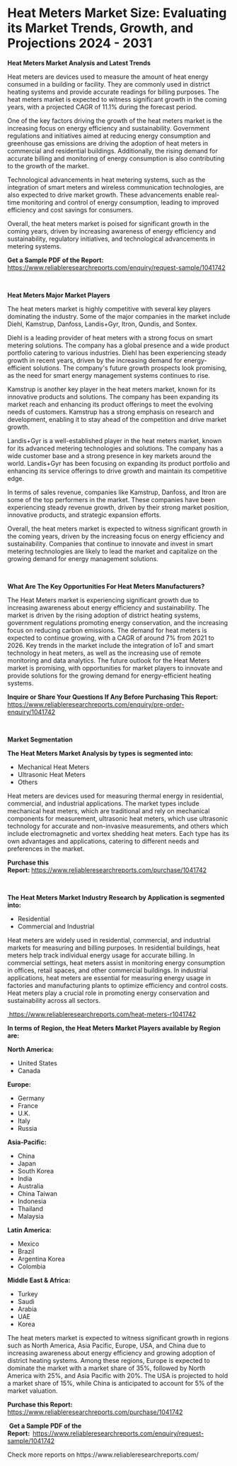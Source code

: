 <p><h1>Heat Meters Market Size: Evaluating its Market Trends, Growth, and Projections 2024 - 2031</h1></p><p><strong>Heat Meters Market Analysis and Latest Trends</strong></p>
<p><p>Heat meters are devices used to measure the amount of heat energy consumed in a building or facility. They are commonly used in district heating systems and provide accurate readings for billing purposes. The heat meters market is expected to witness significant growth in the coming years, with a projected CAGR of 11.1% during the forecast period.</p><p>One of the key factors driving the growth of the heat meters market is the increasing focus on energy efficiency and sustainability. Government regulations and initiatives aimed at reducing energy consumption and greenhouse gas emissions are driving the adoption of heat meters in commercial and residential buildings. Additionally, the rising demand for accurate billing and monitoring of energy consumption is also contributing to the growth of the market.</p><p>Technological advancements in heat metering systems, such as the integration of smart meters and wireless communication technologies, are also expected to drive market growth. These advancements enable real-time monitoring and control of energy consumption, leading to improved efficiency and cost savings for consumers.</p><p>Overall, the heat meters market is poised for significant growth in the coming years, driven by increasing awareness of energy efficiency and sustainability, regulatory initiatives, and technological advancements in metering systems.</p></p>
<p><strong>Get a Sample PDF of the Report:&nbsp;</strong> <a href="https://www.reliableresearchreports.com/enquiry/request-sample/1041742">https://www.reliableresearchreports.com/enquiry/request-sample/1041742</a></p>
<p>&nbsp;</p>
<p><strong>Heat Meters Major Market Players</strong></p>
<p><p>The heat meters market is highly competitive with several key players dominating the industry. Some of the major companies in the market include Diehl, Kamstrup, Danfoss, Landis+Gyr, Itron, Qundis, and Sontex.</p><p>Diehl is a leading provider of heat meters with a strong focus on smart metering solutions. The company has a global presence and a wide product portfolio catering to various industries. Diehl has been experiencing steady growth in recent years, driven by the increasing demand for energy-efficient solutions. The company's future growth prospects look promising, as the need for smart energy management systems continues to rise.</p><p>Kamstrup is another key player in the heat meters market, known for its innovative products and solutions. The company has been expanding its market reach and enhancing its product offerings to meet the evolving needs of customers. Kamstrup has a strong emphasis on research and development, enabling it to stay ahead of the competition and drive market growth.</p><p>Landis+Gyr is a well-established player in the heat meters market, known for its advanced metering technologies and solutions. The company has a wide customer base and a strong presence in key markets around the world. Landis+Gyr has been focusing on expanding its product portfolio and enhancing its service offerings to drive growth and maintain its competitive edge.</p><p>In terms of sales revenue, companies like Kamstrup, Danfoss, and Itron are some of the top performers in the market. These companies have been experiencing steady revenue growth, driven by their strong market position, innovative products, and strategic expansion efforts.</p><p>Overall, the heat meters market is expected to witness significant growth in the coming years, driven by the increasing focus on energy efficiency and sustainability. Companies that continue to innovate and invest in smart metering technologies are likely to lead the market and capitalize on the growing demand for energy management solutions.</p></p>
<p>&nbsp;</p>
<p><strong>What Are The Key Opportunities For Heat Meters Manufacturers?</strong></p>
<p><p>The Heat Meters market is experiencing significant growth due to increasing awareness about energy efficiency and sustainability. The market is driven by the rising adoption of district heating systems, government regulations promoting energy conservation, and the increasing focus on reducing carbon emissions. The demand for heat meters is expected to continue growing, with a CAGR of around 7% from 2021 to 2026. Key trends in the market include the integration of IoT and smart technology in heat meters, as well as the increasing use of remote monitoring and data analytics. The future outlook for the Heat Meters market is promising, with opportunities for market players to innovate and provide solutions for the growing demand for energy-efficient heating systems.</p></p>
<p><strong>Inquire or Share Your Questions If Any Before Purchasing This Report:</strong> <a href="https://www.reliableresearchreports.com/enquiry/pre-order-enquiry/1041742">https://www.reliableresearchreports.com/enquiry/pre-order-enquiry/1041742</a></p>
<p>&nbsp;</p>
<p><strong>Market Segmentation</strong></p>
<p><strong>The Heat Meters Market Analysis by types is segmented into:</strong></p>
<p><ul><li>Mechanical Heat Meters</li><li>Ultrasonic Heat Meters</li><li>Others</li></ul></p>
<p><p>Heat meters are devices used for measuring thermal energy in residential, commercial, and industrial applications. The market types include mechanical heat meters, which are traditional and rely on mechanical components for measurement, ultrasonic heat meters, which use ultrasonic technology for accurate and non-invasive measurements, and others which include electromagnetic and vortex shedding heat meters. Each type has its own advantages and applications, catering to different needs and preferences in the market.</p></p>
<p><strong>Purchase this Report:&nbsp;</strong><a href="https://www.reliableresearchreports.com/purchase/1041742">https://www.reliableresearchreports.com/purchase/1041742</a></p>
<p>&nbsp;</p>
<p><strong>The Heat Meters Market Industry Research by Application is segmented into:</strong></p>
<p><ul><li>Residential</li><li>Commercial and Industrial</li></ul></p>
<p><p>Heat meters are widely used in residential, commercial, and industrial markets for measuring and billing purposes. In residential buildings, heat meters help track individual energy usage for accurate billing. In commercial settings, heat meters assist in monitoring energy consumption in offices, retail spaces, and other commercial buildings. In industrial applications, heat meters are essential for measuring energy usage in factories and manufacturing plants to optimize efficiency and control costs. Heat meters play a crucial role in promoting energy conservation and sustainability across all sectors.</p></p>
<p><a href="https://www.reliableresearchreports.com/heat-meters-r1041742">&nbsp;https://www.reliableresearchreports.com/heat-meters-r1041742</a></p>
<p><strong>In terms of Region, the Heat Meters Market Players available by Region are:</strong></p>
<p>
    <p> <strong> North America: </strong>
        <ul>
            <li>United States</li>
            <li>Canada</li>
        </ul>
        </p> 
    <p> <strong> Europe: </strong>
        <ul>
            <li>Germany</li>
            <li>France</li>
            <li>U.K.</li>
            <li>Italy</li>
            <li>Russia</li>
        </ul>
        </p> 
    <p> <strong> Asia-Pacific: </strong>
        <ul>
            <li>China</li>
            <li>Japan</li>
            <li>South Korea</li>
            <li>India</li>
            <li>Australia</li>
            <li>China Taiwan</li>
            <li>Indonesia</li>
            <li>Thailand</li>
            <li>Malaysia</li>
        </ul>
        </p> 
    <p> <strong> Latin America: </strong>
        <ul>
            <li>Mexico</li>
            <li>Brazil</li>
            <li>Argentina Korea</li>
            <li>Colombia</li>
        </ul>
        </p> 
    <p> <strong> Middle East & Africa: </strong>
        <ul>
            <li>Turkey</li>
            <li>Saudi</li>
            <li>Arabia</li>
            <li>UAE</li>
            <li>Korea</li>
        </ul>
    </p>
    </p>
<p><p>The heat meters market is expected to witness significant growth in regions such as North America, Asia Pacific, Europe, USA, and China due to increasing awareness about energy efficiency and growing adoption of district heating systems. Among these regions, Europe is expected to dominate the market with a market share of 35%, followed by North America with 25%, and Asia Pacific with 20%. The USA is projected to hold a market share of 15%, while China is anticipated to account for 5% of the market valuation.</p></p>
<p><strong>Purchase this Report: </strong><a href="https://www.reliableresearchreports.com/purchase/1041742">https://www.reliableresearchreports.com/purchase/1041742</a></p>
<p>&nbsp;<strong>Get a Sample PDF of the Report:&nbsp;&nbsp;</strong><a href="https://www.reliableresearchreports.com/enquiry/request-sample/1041742">https://www.reliableresearchreports.com/enquiry/request-sample/1041742</a></p>
<p><strong></strong></p>
<p>Check more reports on https://www.reliableresearchreports.com/</p>